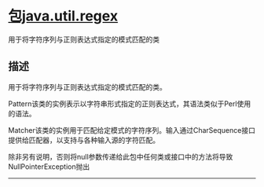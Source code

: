 #   [包java.util.regex](https://docs.oracle.com/javase/8/docs/api/java/util/regex/package-summary.html)

用于将字符序列与正则表达式指定的模式匹配的类

##  描述

用于将字符序列与正则表达式指定的模式匹配的类。

Pattern该类的实例表示以字符串形式指定的正则表达式，其语法类似于Perl使用的语法。

Matcher该类的实例用于匹配给定模式的字符序列。输入通过CharSequence接口提供给匹配器，以支持与各种输入源的字符匹配。

除非另有说明，否则将null参数传递给此包中任何类或接口中的方法将导致 NullPointerException抛出

----